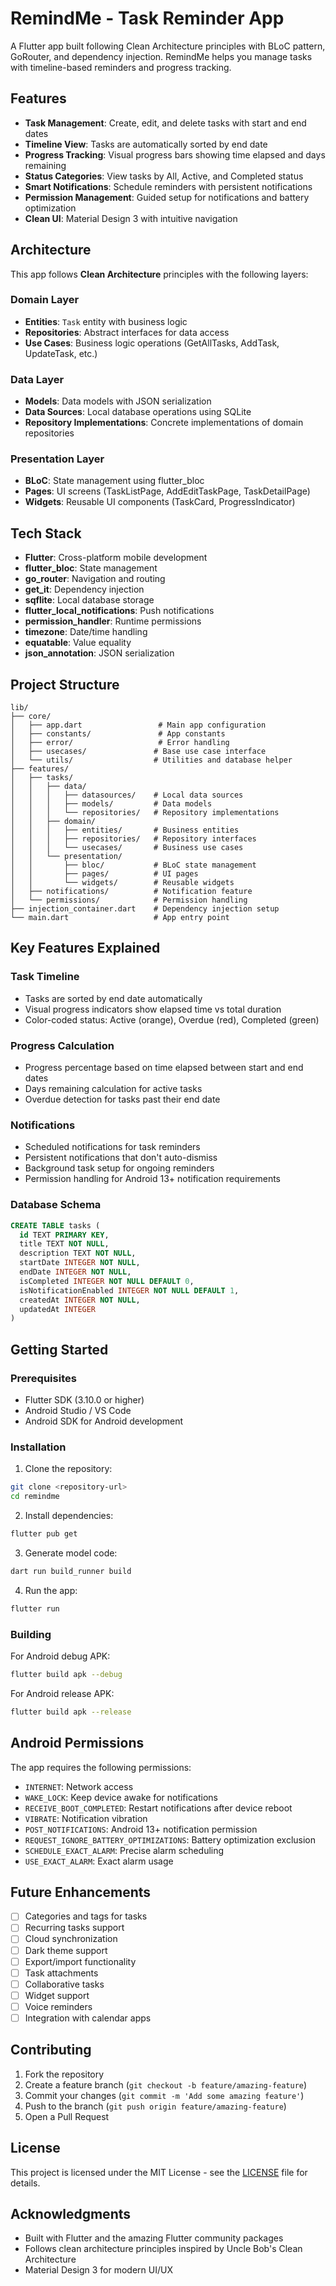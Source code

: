 # RemindMe - Task Reminder App

A Flutter app built following Clean Architecture principles with BLoC pattern, GoRouter, and dependency injection. RemindMe helps you manage tasks with timeline-based reminders and progress tracking.

## Features

- **Task Management**: Create, edit, and delete tasks with start and end dates
- **Timeline View**: Tasks are automatically sorted by end date
- **Progress Tracking**: Visual progress bars showing time elapsed and days remaining
- **Status Categories**: View tasks by All, Active, and Completed status
- **Smart Notifications**: Schedule reminders with persistent notifications
- **Permission Management**: Guided setup for notifications and battery optimization
- **Clean UI**: Material Design 3 with intuitive navigation

## Architecture

This app follows **Clean Architecture** principles with the following layers:

### Domain Layer
- **Entities**: `Task` entity with business logic
- **Repositories**: Abstract interfaces for data access
- **Use Cases**: Business logic operations (GetAllTasks, AddTask, UpdateTask, etc.)

### Data Layer
- **Models**: Data models with JSON serialization
- **Data Sources**: Local database operations using SQLite
- **Repository Implementations**: Concrete implementations of domain repositories

### Presentation Layer
- **BLoC**: State management using flutter_bloc
- **Pages**: UI screens (TaskListPage, AddEditTaskPage, TaskDetailPage)
- **Widgets**: Reusable UI components (TaskCard, ProgressIndicator)

## Tech Stack

- **Flutter**: Cross-platform mobile development
- **flutter_bloc**: State management
- **go_router**: Navigation and routing
- **get_it**: Dependency injection
- **sqflite**: Local database storage
- **flutter_local_notifications**: Push notifications
- **permission_handler**: Runtime permissions
- **timezone**: Date/time handling
- **equatable**: Value equality
- **json_annotation**: JSON serialization

## Project Structure

```
lib/
├── core/
│   ├── app.dart                 # Main app configuration
│   ├── constants/               # App constants
│   ├── error/                   # Error handling
│   ├── usecases/               # Base use case interface
│   └── utils/                  # Utilities and database helper
├── features/
│   ├── tasks/
│   │   ├── data/
│   │   │   ├── datasources/    # Local data sources
│   │   │   ├── models/         # Data models
│   │   │   └── repositories/   # Repository implementations
│   │   ├── domain/
│   │   │   ├── entities/       # Business entities
│   │   │   ├── repositories/   # Repository interfaces
│   │   │   └── usecases/       # Business use cases
│   │   └── presentation/
│   │       ├── bloc/           # BLoC state management
│   │       ├── pages/          # UI pages
│   │       └── widgets/        # Reusable widgets
│   ├── notifications/          # Notification feature
│   └── permissions/            # Permission handling
├── injection_container.dart    # Dependency injection setup
└── main.dart                   # App entry point
```

## Key Features Explained

### Task Timeline
- Tasks are sorted by end date automatically
- Visual progress indicators show elapsed time vs total duration
- Color-coded status: Active (orange), Overdue (red), Completed (green)

### Progress Calculation
- Progress percentage based on time elapsed between start and end dates
- Days remaining calculation for active tasks
- Overdue detection for tasks past their end date

### Notifications
- Scheduled notifications for task reminders
- Persistent notifications that don't auto-dismiss
- Background task setup for ongoing reminders
- Permission handling for Android 13+ notification requirements

### Database Schema
```sql
CREATE TABLE tasks (
  id TEXT PRIMARY KEY,
  title TEXT NOT NULL,
  description TEXT NOT NULL,
  startDate INTEGER NOT NULL,
  endDate INTEGER NOT NULL,
  isCompleted INTEGER NOT NULL DEFAULT 0,
  isNotificationEnabled INTEGER NOT NULL DEFAULT 1,
  createdAt INTEGER NOT NULL,
  updatedAt INTEGER
)
```

## Getting Started

### Prerequisites
- Flutter SDK (3.10.0 or higher)
- Android Studio / VS Code
- Android SDK for Android development

### Installation

1. Clone the repository:
```bash
git clone <repository-url>
cd remindme
```

2. Install dependencies:
```bash
flutter pub get
```

3. Generate model code:
```bash
dart run build_runner build
```

4. Run the app:
```bash
flutter run
```

### Building

For Android debug APK:
```bash
flutter build apk --debug
```

For Android release APK:
```bash
flutter build apk --release
```

## Android Permissions

The app requires the following permissions:

- `INTERNET`: Network access
- `WAKE_LOCK`: Keep device awake for notifications
- `RECEIVE_BOOT_COMPLETED`: Restart notifications after device reboot
- `VIBRATE`: Notification vibration
- `POST_NOTIFICATIONS`: Android 13+ notification permission
- `REQUEST_IGNORE_BATTERY_OPTIMIZATIONS`: Battery optimization exclusion
- `SCHEDULE_EXACT_ALARM`: Precise alarm scheduling
- `USE_EXACT_ALARM`: Exact alarm usage

## Future Enhancements

- [ ] Categories and tags for tasks
- [ ] Recurring tasks support
- [ ] Cloud synchronization
- [ ] Dark theme support
- [ ] Export/import functionality
- [ ] Task attachments
- [ ] Collaborative tasks
- [ ] Widget support
- [ ] Voice reminders
- [ ] Integration with calendar apps

## Contributing

1. Fork the repository
2. Create a feature branch (`git checkout -b feature/amazing-feature`)
3. Commit your changes (`git commit -m 'Add some amazing feature'`)
4. Push to the branch (`git push origin feature/amazing-feature`)
5. Open a Pull Request

## License

This project is licensed under the MIT License - see the [LICENSE](LICENSE) file for details.

## Acknowledgments

- Built with Flutter and the amazing Flutter community packages
- Follows clean architecture principles inspired by Uncle Bob's Clean Architecture
- Material Design 3 for modern UI/UX
